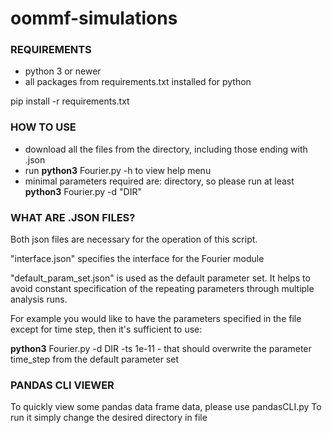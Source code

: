 # oommf-simulations

### REQUIREMENTS 
* python 3 or newer 
* all packages from requirements.txt installed for python 

pip install -r requirements.txt

### HOW TO USE 
* download all the files from the directory, including those 
ending with .json
* run **python3** Fourier.py -h to view help menu
* minimal parameters required are: directory, 
so please run at least **python3** Fourier.py -d "DIR"

### WHAT ARE .JSON FILES?
Both json files are necessary for the operation of this script. 

"interface.json" specifies the interface for the Fourier module

"default_param_set.json" is used as the default parameter set.
It helps to avoid constant specification of 
the repeating parameters through multiple analysis runs. 

For example you would like to have the parameters specified in the 
file except for time step, then it's sufficient to use:

**python3** Fourier.py -d DIR -ts 1e-11 - that should overwrite 
the parameter time_step from the default parameter set

### PANDAS CLI VIEWER
To quickly view some pandas data frame data, please use pandasCLI.py
To run it simply change the desired directory in file